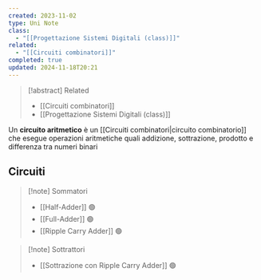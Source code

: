 ```yaml
---
created: 2023-11-02
type: Uni Note
class:
  - "[[Progettazione Sistemi Digitali (class)]]"
related:
  - "[[Circuiti combinatori]]"
completed: true
updated: 2024-11-18T20:21
---
```

>[!abstract] Related
>- [[Circuiti combinatori]]
>- [[Progettazione Sistemi Digitali (class)]]

Un **circuito aritmetico** è un [[Circuiti combinatori|circuito combinatorio]] che esegue operazioni aritmetiche quali addizione, sottrazione, prodotto e differenza tra numeri binari

## Circuiti

>[!note] Sommatori
>- [[Half-Adder]] 🟢
>- [[Full-Adder]] 🟢
>- [[Ripple Carry Adder]] 🟢

>[!note] Sottrattori
>- [[Sottrazione con Ripple Carry Adder]] 🟢
